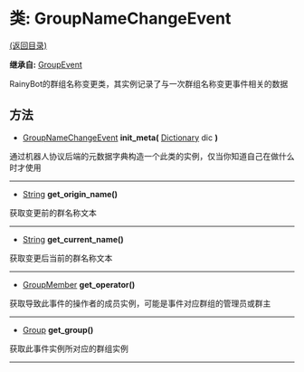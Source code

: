 # 类: GroupNameChangeEvent  
[(返回目录)](README.md)  
  
**继承自:** [GroupEvent](GroupEvent.md)  
  
RainyBot的群组名称变更类，其实例记录了与一次群组名称变更事件相关的数据  
  
## 方法 
  
- [GroupNameChangeEvent](GroupNameChangeEvent.md) **init_meta(** [Dictionary](https://docs.godotengine.org/en/latest/classes/class_dictionary.html) dic **)**  
  
通过机器人协议后端的元数据字典构造一个此类的实例，仅当你知道自己在做什么时才使用  
  
---  
  
- [String](https://docs.godotengine.org/en/latest/classes/class_string.html) **get_origin_name()**  
  
获取变更前的群名称文本  
  
---  
  
- [String](https://docs.godotengine.org/en/latest/classes/class_string.html) **get_current_name()**  
  
获取变更后当前的群名称文本  
  
---  
  
- [GroupMember](GroupMember.md) **get_operator()**  
  
获取导致此事件的操作者的成员实例，可能是事件对应群组的管理员或群主  
  
---  
  
- [Group](Group.md) **get_group()**  
  
获取此事件实例所对应的群组实例  
  
---  
  

